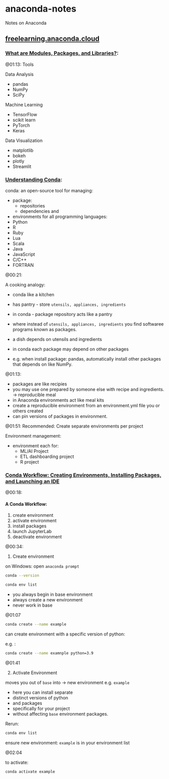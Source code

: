# anaconda-notes
Notes on Anaconda

## [freelearning.anaconda.cloud](https://freelearning.anaconda.cloud/)

### [What are Modules, Packages, and Libraries?](https://freelearning.anaconda.cloud/get-started-with-anaconda/19826):

@01:13:
Tools

Data Analysis
- pandas
- NumPy
- SciPy

Machine Learning
- TensorFlow
- scikit learn
- PyTorch
- Keras

Data Visualization
- matplotlib
- bokeh
- plotly
- Streamlit

### [Understanding Conda](https://freelearning.anaconda.cloud/get-started-with-anaconda/19308):

conda: an open-source tool for managing:
- package:
  - repositories
  - dependencies
and
- environments
for all programming languages:
- Python
- R
- Ruby
- Lua
- Scala
- Java
- JavaScript
- C/C++
- FORTRAN

@00:21:

A cooking analogy:
- conda like a kitchen
- has pantry - store `utensils, appliances, ingredients`
- in conda - package repository acts like a pantry
- where instead of `utensils, appliances, ingredients` you find softwaree programs known as packages.

- a dish depends on utensils and ingredients
- in conda each package may depend on other packages
- e.g. when install package: pandas, automatically install other packages that depends on like NumPy.

@01:13: 

- packages are like recipies
- you may use one prepared by someone else with recipe and ingredients. -> reproducible meal
- in Anaconda environments act like meal kits
- create a reproducible environment from an environment.yml file you or others created
- can pin versions of packages in environment.

@01:51:
Recommended: Create separate environments per project

Environment management:
- environment each for:
  - ML/AI Project
  - ETL dashboarding project
  - R project

### [Conda Workflow: Creating Environments, Installing Packages, and Launching an IDE](https://freelearning.anaconda.cloud/get-started-with-anaconda/18202)

@00:18:

#### A Conda Workflow:

1. create environment
2. activate environment
3. install packages
4. launch JupyterLab
5. deactivate environment

@00:34:
1. Create environment

on Windows: open `anaconda prompt`
```bash
conda --version
```

```bash
conda env list
```

- you always begin in base environment
- always create a new environment
- never work in base

@01:07

```bash
conda create --name example
```

can create environment with a specific version of python:

e.g. :

```bash
conda create --name examnple python=3.9
```

@01:41

2. Activate Environment

moves you out of `base` into -> new environment e.g. `example`
- here you can install separate
- distinct versions of python
- and packages
- specifically for your project
- without affecting `base` environment packages.

Rerun:

```bash
conda env list
```

ensure new environment: `example` is in your environment list

@02:04

to activate:

```bash
conda activate example
```
